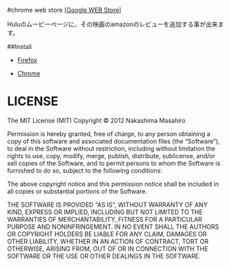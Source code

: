 #chrome web store
[[Google WEB Store](https://chrome.google.com/webstore/detail/ppbilfpkkcoipdiilbmdnlfenllfoonk?hl=ja)]

Huluのムービーページに、その映画のamazonのレビューを追加する事が出来ます。

##Install

* [Firefox](https://github.com/kanakogi/Hulu-Review-Plus/raw/master/firefox/HuluReviewPlus.user.js)

* [Chrome](https://chrome.google.com/webstore/detail/ppbilfpkkcoipdiilbmdnlfenllfoonk?hl=ja)

# LICENSE
The MIT License (MIT)
Copyright © 2012 Nakashima Masahiro

Permission is hereby granted, free of charge, to any person obtaining a copy of this software and associated documentation files (the “Software”), to deal in the Software without restriction, including without limitation the rights to use, copy, modify, merge, publish, distribute, sublicense, and/or sell copies of the Software, and to permit persons to whom the Software is furnished to do so, subject to the following conditions:

The above copyright notice and this permission notice shall be included in all copies or substantial portions of the Software.

THE SOFTWARE IS PROVIDED “AS IS”, WITHOUT WARRANTY OF ANY KIND, EXPRESS OR IMPLIED, INCLUDING BUT NOT LIMITED TO THE WARRANTIES OF MERCHANTABILITY, FITNESS FOR A PARTICULAR PURPOSE AND NONINFRINGEMENT. IN NO EVENT SHALL THE AUTHORS OR COPYRIGHT HOLDERS BE LIABLE FOR ANY CLAIM, DAMAGES OR OTHER LIABILITY, WHETHER IN AN ACTION OF CONTRACT, TORT OR OTHERWISE, ARISING FROM, OUT OF OR IN CONNECTION WITH THE SOFTWARE OR THE USE OR OTHER DEALINGS IN THE SOFTWARE.
